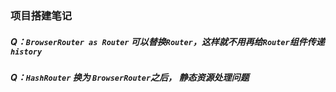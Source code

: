 ### 项目搭建笔记
##### Q：`BrowserRouter as Router` 可以替换`Router`，这样就不用再给`Router`组件传递`history`

##### Q：`HashRouter` 换为 `BrowserRouter`之后， 静态资源处理问题
